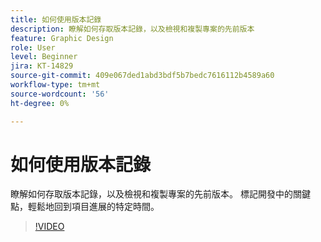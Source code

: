```yaml
---
title: 如何使用版本記錄
description: 瞭解如何存取版本記錄，以及檢視和複製專案的先前版本
feature: Graphic Design
role: User
level: Beginner
jira: KT-14829
source-git-commit: 409e067ded1abd3bdf5b7bedc7616112b4589a60
workflow-type: tm+mt
source-wordcount: '56'
ht-degree: 0%

---
```


# 如何使用版本記錄

瞭解如何存取版本記錄，以及檢視和複製專案的先前版本。 標記開發中的關鍵點，輕鬆地回到項目進展的特定時間。

>[!VIDEO](https://video.tv.adobe.com/v/3426937?quality=12&learn=on&hidetitle=true)

